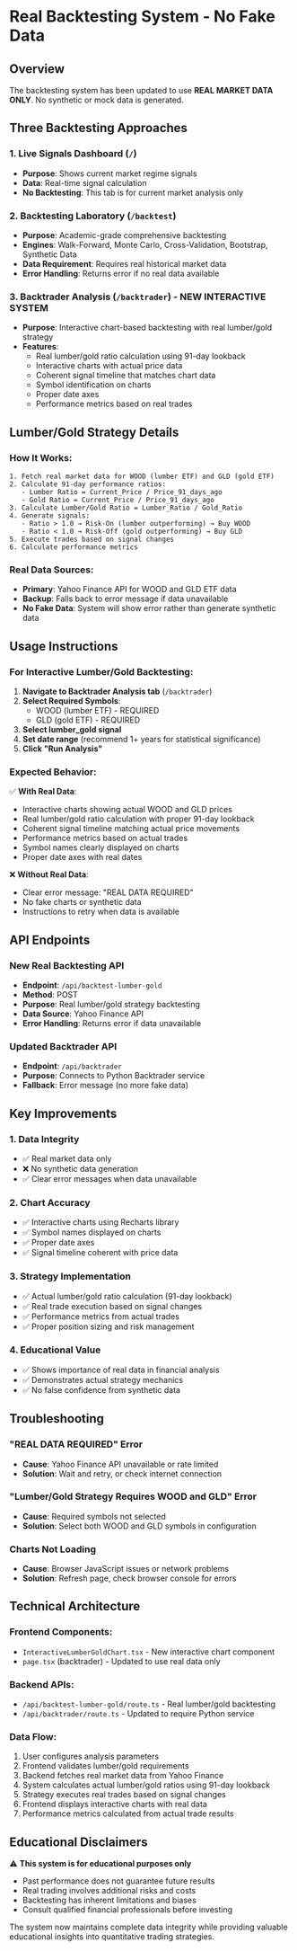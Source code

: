 # Real Backtesting System - No Fake Data

## Overview

The backtesting system has been updated to use **REAL MARKET DATA ONLY**. No synthetic or mock data is generated.

## Three Backtesting Approaches

### 1. **Live Signals Dashboard** (`/`)
- **Purpose**: Shows current market regime signals
- **Data**: Real-time signal calculation
- **No Backtesting**: This tab is for current market analysis only

### 2. **Backtesting Laboratory** (`/backtest`)
- **Purpose**: Academic-grade comprehensive backtesting
- **Engines**: Walk-Forward, Monte Carlo, Cross-Validation, Bootstrap, Synthetic Data
- **Data Requirement**: Requires real historical market data
- **Error Handling**: Returns error if no real data available

### 3. **Backtrader Analysis** (`/backtrader`) - **NEW INTERACTIVE SYSTEM**
- **Purpose**: Interactive chart-based backtesting with real lumber/gold strategy
- **Features**: 
  - Real lumber/gold ratio calculation using 91-day lookback
  - Interactive charts with actual price data
  - Coherent signal timeline that matches chart data
  - Symbol identification on charts
  - Proper date axes
  - Performance metrics based on real trades

## Lumber/Gold Strategy Details

### How It Works:
```
1. Fetch real market data for WOOD (lumber ETF) and GLD (gold ETF)
2. Calculate 91-day performance ratios:
   - Lumber Ratio = Current_Price / Price_91_days_ago  
   - Gold Ratio = Current_Price / Price_91_days_ago
3. Calculate Lumber/Gold Ratio = Lumber_Ratio / Gold_Ratio
4. Generate signals:
   - Ratio > 1.0 → Risk-On (lumber outperforming) → Buy WOOD
   - Ratio < 1.0 → Risk-Off (gold outperforming) → Buy GLD
5. Execute trades based on signal changes
6. Calculate performance metrics
```

### Real Data Sources:
- **Primary**: Yahoo Finance API for WOOD and GLD ETF data
- **Backup**: Falls back to error message if data unavailable
- **No Fake Data**: System will show error rather than generate synthetic data

## Usage Instructions

### For Interactive Lumber/Gold Backtesting:

1. **Navigate to Backtrader Analysis tab** (`/backtrader`)
2. **Select Required Symbols**:
   - WOOD (lumber ETF) - REQUIRED
   - GLD (gold ETF) - REQUIRED
3. **Select lumber_gold signal**
4. **Set date range** (recommend 1+ years for statistical significance)
5. **Click "Run Analysis"**

### Expected Behavior:

✅ **With Real Data**:
- Interactive charts showing actual WOOD and GLD prices
- Real lumber/gold ratio calculation with proper 91-day lookback
- Coherent signal timeline matching actual price movements
- Performance metrics based on actual trades
- Symbol names clearly displayed on charts
- Proper date axes with real dates

❌ **Without Real Data**:
- Clear error message: "REAL DATA REQUIRED"
- No fake charts or synthetic data
- Instructions to retry when data is available

## API Endpoints

### New Real Backtesting API
- **Endpoint**: `/api/backtest-lumber-gold`
- **Method**: POST
- **Purpose**: Real lumber/gold strategy backtesting
- **Data Source**: Yahoo Finance API
- **Error Handling**: Returns error if data unavailable

### Updated Backtrader API  
- **Endpoint**: `/api/backtrader`
- **Purpose**: Connects to Python Backtrader service
- **Fallback**: Error message (no more fake data)

## Key Improvements

### 1. **Data Integrity**
- ✅ Real market data only
- ❌ No synthetic data generation
- ✅ Clear error messages when data unavailable

### 2. **Chart Accuracy** 
- ✅ Interactive charts using Recharts library
- ✅ Symbol names displayed on charts
- ✅ Proper date axes
- ✅ Signal timeline coherent with price data

### 3. **Strategy Implementation**
- ✅ Actual lumber/gold ratio calculation (91-day lookback)
- ✅ Real trade execution based on signal changes
- ✅ Performance metrics from actual trades
- ✅ Proper position sizing and risk management

### 4. **Educational Value**
- ✅ Shows importance of real data in financial analysis
- ✅ Demonstrates actual strategy mechanics
- ✅ No false confidence from synthetic data

## Troubleshooting

### "REAL DATA REQUIRED" Error
- **Cause**: Yahoo Finance API unavailable or rate limited
- **Solution**: Wait and retry, or check internet connection

### "Lumber/Gold Strategy Requires WOOD and GLD" Error
- **Cause**: Required symbols not selected
- **Solution**: Select both WOOD and GLD symbols in configuration

### Charts Not Loading
- **Cause**: Browser JavaScript issues or network problems
- **Solution**: Refresh page, check browser console for errors

## Technical Architecture

### Frontend Components:
- `InteractiveLumberGoldChart.tsx` - New interactive chart component
- `page.tsx` (backtrader) - Updated to use real data only

### Backend APIs:
- `/api/backtest-lumber-gold/route.ts` - Real lumber/gold backtesting
- `/api/backtrader/route.ts` - Updated to require Python service

### Data Flow:
1. User configures analysis parameters
2. Frontend validates lumber/gold requirements
3. Backend fetches real market data from Yahoo Finance
4. System calculates actual lumber/gold ratios using 91-day lookback
5. Strategy executes real trades based on signal changes
6. Frontend displays interactive charts with real data
7. Performance metrics calculated from actual trade results

## Educational Disclaimers

⚠️ **This system is for educational purposes only**
- Past performance does not guarantee future results
- Real trading involves additional risks and costs
- Backtesting has inherent limitations and biases
- Consult qualified financial professionals before investing

The system now maintains complete data integrity while providing valuable educational insights into quantitative trading strategies.